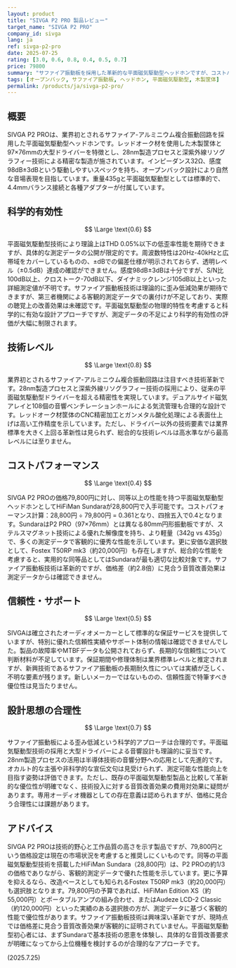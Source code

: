 ```yaml
---
layout: product
title: "SIVGA P2 PRO 製品レビュー"
target_name: "SIVGA P2 PRO"
company_id: sivga
lang: ja
ref: sivga-p2-pro
date: 2025-07-25
rating: [3.0, 0.6, 0.8, 0.4, 0.5, 0.7]
price: 79800
summary: "サファイア振動板を採用した革新的な平面磁気駆動型ヘッドホンですが、コストパフォーマンスの面で課題があります"
tags: [オープンバック, サファイア振動板, ヘッドホン, 平面磁気駆動型, 木製筐体]
permalink: /products/ja/sivga-p2-pro/
---
```

## 概要

SIVGA P2 PROは、業界初とされるサファイア-アルミニウム複合振動回路を採用した平面磁気駆動型ヘッドホンです。レッドオーク材を使用した木製筐体と97×76mmの大型ドライバーを特徴とし、28nm製造プロセスと深紫外線リソグラフィー技術による精密な製造が施されています。インピーダンス32Ω、感度98dB±3dBという駆動しやすいスペックを持ち、オープンバック設計により自然な音場表現を目指しています。重量435gと平面磁気駆動型としては標準的で、4.4mmバランス接続と各種アダプターが付属しています。

## 科学的有効性

$$ \Large \text{0.6} $$

平面磁気駆動型技術により理論上はTHD 0.05%以下の低歪率性能を期待できますが、具体的な測定データの公開が限定的です。周波数特性は20Hz-40kHzと広帯域をカバーしているものの、±dBでの偏差仕様が明示されておらず、透明レベル（±0.5dB）達成の確認ができません。感度98dB±3dBは十分ですが、S/N比100dB以上、クロストーク-70dB以下、ダイナミックレンジ105dB以上といった詳細測定値が不明です。サファイア振動板技術は理論的に歪み低減効果が期待できますが、第三者機関による客観的測定データでの裏付けが不足しており、実際の聴覚上の改善効果は未確認です。平面磁気駆動型の物理的特性を考慮すると科学的に有効な設計アプローチですが、測定データの不足により科学的有効性の評価が大幅に制限されます。

## 技術レベル

$$ \Large \text{0.8} $$

業界初とされるサファイア-アルミニウム複合振動回路は注目すべき技術革新です。28nm製造プロセスと深紫外線リソグラフィー技術の採用により、従来の平面磁気駆動型ドライバーを超える精密性を実現しています。デュアルサイド磁気アレイと108個の音響ベンチレーションホールによる気流管理も合理的な設計です。レッドオーク材筐体のCNC精密加工とガンメタル酸化処理による表面仕上げは高い工作精度を示しています。ただし、ドライバー以外の技術要素では業界標準を大きく上回る革新性は見られず、総合的な技術レベルは高水準ながら最高レベルには至りません。

## コストパフォーマンス

$$ \Large \text{0.4} $$

SIVGA P2 PROの価格79,800円に対し、同等以上の性能を持つ平面磁気駆動型ヘッドホンとしてHiFiMan Sundaraが28,800円で入手可能です。コストパフォーマンス計算：28,800円 ÷ 79,800円 = 0.361となり、四捨五入で0.4となります。SundaraはP2 PRO（97×76mm）とは異なる80mm円形振動板ですが、ステルスマグネット技術による優れた解像度を持ち、より軽量（342g vs 435g）で、多くの測定データで客観的に優秀な性能を示しています。更に安価な選択肢として、Fostex T50RP mk3（約20,000円）も存在しますが、総合的な性能を考慮すると、実用的な同等品としてはSundaraが最も適切な比較対象です。サファイア振動板技術は革新的ですが、価格差（約2.8倍）に見合う音質改善効果は測定データからは確認できません。

## 信頼性・サポート

$$ \Large \text{0.5} $$

SIVGAは確立されたオーディオメーカーとして標準的な保証サービスを提供していますが、特別に優れた信頼性実績やサポート体制の情報は確認できませんでした。製品の故障率やMTBFデータも公開されておらず、長期的な信頼性について判断材料が不足しています。保証期間や修理体制は業界標準レベルと推定されますが、新興技術であるサファイア振動板の長期耐久性については実績が乏しく、不明な要素が残ります。新しいメーカーではないものの、信頼性面で特筆すべき優位性は見当たりません。

## 設計思想の合理性

$$ \Large \text{0.7} $$

サファイア振動板による歪み低減という科学的アプローチは合理的です。平面磁気駆動型技術の採用と大型ドライバーによる音響設計も理論的に妥当です。28nm製造プロセスの活用は半導体技術の音響分野への応用として先進的です。オカルト的な主張や非科学的な宣伝文句は見受けられず、測定可能な性能向上を目指す姿勢は評価できます。ただし、既存の平面磁気駆動型製品と比較して革新的な優位性が明確でなく、技術投入に対する音質改善効果の費用対効果に疑問があります。専用オーディオ機器としての存在意義は認められますが、価格に見合う合理性には課題があります。

## アドバイス

SIVGA P2 PROは技術的野心と工作品質の高さを示す製品ですが、79,800円という価格設定は現在の市場状況を考慮すると推奨しにくいものです。同等の平面磁気駆動型技術を搭載したHiFiMan Sundara（28,800円）は、P2 PROの約1/3の価格でありながら、客観的測定データで優れた性能を示しています。更に予算を抑えるなら、改造ベースとしても知られるFostex T50RP mk3（約20,000円）も選択肢となります。79,800円の予算であれば、HiFiMan Edition XS（約55,000円）とポータブルアンプの組み合わせ、またはAudeze LCD-2 Classic（約120,000円）といった実績のある選択肢の方が、測定データに基づく客観的性能で優位性があります。サファイア振動板技術は興味深い革新ですが、現時点では価格差に見合う音質改善効果が客観的に証明されていません。平面磁気駆動型初心者には、まずSundaraで基本技術の恩恵を体験し、具体的な音質改善要求が明確になってから上位機種を検討するのが合理的なアプローチです。

(2025.7.25)
